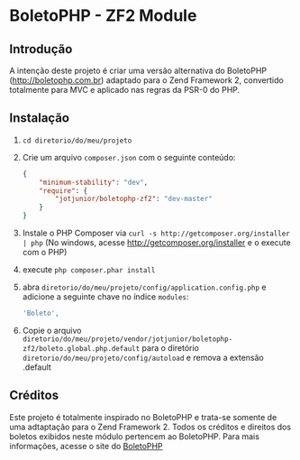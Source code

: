 BoletoPHP - ZF2 Module
=======================

Introdução
------------
A intenção deste projeto é criar uma versão alternativa do BoletoPHP (http://boletophp.com.br) adaptado
para o Zend Framework 2, convertido totalmente para MVC e aplicado nas regras da PSR-0 do PHP.

Instalação
----------
  1. `cd diretorio/do/meu/projeto`
  2. Crie um arquivo `composer.json` com o seguinte conteúdo:

     ```json
     {
         "minimum-stability": "dev",
         "require": {
             "jotjunior/boletophp-zf2": "dev-master"
         }
     }
     ```
  3. Instale o PHP Composer via `curl -s http://getcomposer.org/installer | php` (No windows, acesse
     http://getcomposer.org/installer e o execute com o PHP)
  4. execute `php composer.phar install`
  5. abra `diretorio/do/meu/projeto/config/application.config.php` e adicione a seguinte chave no índice `modules`: 

     ```php
     'Boleto',
     ```
  6. Copie o arquivo `diretorio/do/meu/projeto/vendor/jotjunior/boletophp-zf2/boleto.global.php.default` para o diretório `diretorio/do/meu/projeto/config/autoload` e remova a extensão .default

Créditos
--------
Este projeto é totalmente inspirado no BoletoPHP e trata-se somente de uma adtaptação para o Zend Framework 2. Todos os créditos e direitos dos boletos exibidos neste módulo pertencem ao BoletoPHP.
Para mais informações, acesse o site do [BoletoPHP](http://www.boletophp.com.br)